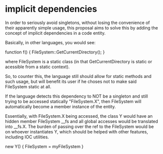 implicit dependencies
=====================

In order to seriously avoid singletons, without losing the convenience of their apparently simple usage, this proposal 
aims to solve this by adding the concept of implicit dependencies in a code entity.

Basically, in other languages, you would see:

function f() {
    FileSystem::GetCurrentDirectory();
}

where FileSystem is a static class (in that GetCurrentDirectory is static or acessible from a static context).

So, to counter this, the language still should allow for static methods and such usage, but will benefit its user if he choses not to
make said FileSystem static at all.

If the language detects this dependency to NOT be a singleton and still trying to be accessed statically "FileSystem.X", then
FileSystem will automatically become a member instance of the entity.

Essentially, with FileSystem.X being accessed, the class Y would have an hidden member FileSystem __fs and all global accesses
would be translated into __fs.X. The burden of passing over the ref to the FileSystem would be on whoever instantiates Y,
which should be helped with other features, including IOC utilities.

new Y() {
    FileSystem = myFileSystem
}